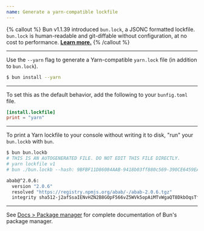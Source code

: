 ```yaml
---
name: Generate a yarn-compatible lockfile
---
```


{% callout %}
Bun v1.1.39 introduced `bun.lock`, a JSONC formatted lockfile. `bun.lock` is human-readable and git-diffable without configuration, at no cost to performance. [**Learn more.**](https://bun.sh/docs/install/lockfile#text-based-lockfile)
{% /callout %}

---

Use the `--yarn` flag to generate a Yarn-compatible `yarn.lock` file (in addition to `bun.lock`).

```sh
$ bun install --yarn
```

---

To set this as the default behavior, add the following to your `bunfig.toml` file.

```toml#bunfig.toml
[install.lockfile]
print = "yarn"
```

---

To print a Yarn lockfile to your console without writing it to disk, "run" your `bun.lockb` with `bun`.

```sh
$ bun bun.lockb
# THIS IS AN AUTOGENERATED FILE. DO NOT EDIT THIS FILE DIRECTLY.
# yarn lockfile v1
# bun ./bun.lockb --hash: 9BFBF11D86084AAB-9418b03ff880c569-390CE6459EACEC9A...

abab@^2.0.6:
  version "2.0.6"
  resolved "https://registry.npmjs.org/abab/-/abab-2.0.6.tgz"
  integrity sha512-j2afSsaIENvHZN2B8GOpF566vZ5WVk5opAiMTvWgaQT8DkbOqsTfvNAvH...
```

---

See [Docs > Package manager](https://bun.sh/docs/cli/install) for complete documentation of Bun's package manager.
